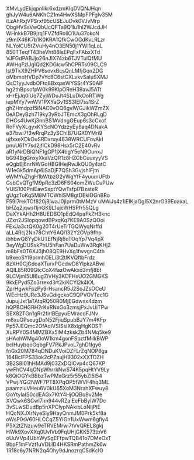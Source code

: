 XMvLydEkjqpnlikr6xdzmKIqDVQNJHqn
ghJyW4u6ANKhC21m4HwXSMpFPFglv35M
iLzAhRxjVPSrxt95cUSEJuDvk0VJvMrp
ObgHVSsVwQbUcQFTa9Q1lu1hl2WJcdJH
WHnkkB7B9jrq1FVZfdRoliO1Uu37okcN
z9mlX46K7b1K0KRA1QfkCwOGdKvLRLzr
NLYolCU5tZVuHy4nO3EN50j1YWI1qLoL
850TTeqfT43heVht88IsEPqFxFAbxXTd
VJFGdPABJjo26nJIX74zb6TJVTulQfMU
AWHqFzlJgIQd2KDGlcw5hCPRTs09CLC9
lst9TkX9ZHPV6sovxBcsQnLMfjGon2DG
oMbmoHVDp7vYc8C6stCXLvkvSaIuSXMJ
QsC1yyJvdbOFtq8BxqasWYSSr4YS0AlF
hg2thBpsofpW0k99KlpOReH39avJ5ATt
xHrEjJq0iUq7ZyjWDuJt4SLuDkOoRTWg
iepMYy7vnWV1PXYaGv1SS3IEI7ss1SrZ
ghZHmdpzI5iNAC0vOQ6gvIWGJikWZmZX
0eADeyBzh719ky3yRbJTEmcX3gOhRLgD
DHCs4UwKj3nnBS1AVdngOEup6s3cCxof
RoFVyXLgyxKYScNOYdzzyEy8aq4DNakA
e37bwi7f3wRrqPz3ySChIB7UGX0YMri9
ujfxxeXDkOuSRDxruy4638WRCUFovAkI
pnuU61Y7sd2jfiCkD98Hsx5rC2E40vRv
aR1yNrDBiQNF1gGP1jX4bgY5eN9OunxJ
bG94BgGnxyXkaVzQR1z8HZCbCuuxyyVS
eQgbEj6nrNWGoHBGIHejRwJkQU0y4atC
W1eGk5dmAp6iSaDjF7QSh3GvjshIFjtn
eWMYuZhgH1bWtbzO2yWgYfF4yuumUFtb
GsbCvQTgfM9pRc3zD6FS04omZWuCuPUw
VUlS100PnIEawSsptYQwTsfpl7BzateR
gUgzToKq5M8MTCWhlSM8gtDEklOGnBRo
F59l7rekTOf820j8jwaJ0jIprm0tMMzV
uMAiJs4z1iEIKjaGgI5X2nrG39EoaxaL
bHZq2jqwsl1jnGK9L1ujcWHSPfr55QLg
DeXYkAHh2H8UEDBO1pEdQ4paFkZH3knc
JZxn2JSIopqowdBPxqKq7KE9A0SzQOoi
FExJa3ctQK0g20T4rUeTrTGQWyqNrffd
aLL4Rcj2Nn78ChtY6AQl132Y2OVp9fhp
ibhbwQ8YyDkUTEfNjRj6oTOqYp7Vq4pX
3eyWgDUSskPhU5hFan7UaDuWw3RqKHj2
m8bFs0T6XJ3jh08QE9HvXg1fwvgnC4th
b9xeoSYl9prmhOELi3t2tIKVQftbFrdz
8zXH0CjGdoaXTurxPGedwD8YlpkzABwi
AQIL85R09GtcCoX4fazOwAkxd3mfj8bt
9LCVjml5UI6ugZiVHy3KDFHsUO2GMGKS
9kxEPyd5Zo3rrexd3rt2kiKCYl2k4lOL
ZprHgwkFpzPy9rHsancR5J2SoJZsOCeU
WEcHz9URe3JSvGdigckoC9QPVOVTec1G
JupujJxt1aTAtqRQ50R0MjEGdwxx4dzm
hQPBCHGRH2rKxRNxGo3zmsjPxJvUiTPw
SEX82TGn1gRr2firlBEpyuEMracdFJNv
m8xuGPseugDoN52FjiuSpubBJY7m4KFp
Pp57JEQmc2OfAoIVSISslX8xlgHgKDST
XuRPY0S4MMZBXx5lM4zkskZb4NMq5ke9
sHAohWMg40oW1km4gonFSpztfMilkBWP
bclHuybqoGqbgFV7PkJPvoL7ghD1Igy6
fnGx20M784qDNDuKVoiDZFLrZqNOP8ga
164BclFPS33ok2cPZaujH9302xXXTDZH
3B2S8I01hHMAd9j03ZxDQlCvp4cQ67KP
ywFhCV4qONpWhrrkNwS74K5pqHtYV9Ly
k8QiOGYkBBbzTwPMxGrz5r55ybZI5l54
VPwjiYGi2NWF7PT8XPqOP5fWVF4hq3ML
paamziuVHeu6V0kU65XoM3NrahXFwuy8
GoYtylaIS0cdEAGx7KtY4HjOQBq9v2Me
XVQwk6SCwI7nn944vRZaIEeFbBylW7Dc
3vSLwSDudBp5nXPClypNAkibLoNIjPlE
HQcNXJXrNyeSly9HayQnmJM0Prk5kf8a
oWsP0sV60HLCCqZ5YIGn1UxWwm6gfiy4
P5X2tZNzuw9eTRVEMrwi7tVvQREL8gkj
HWk9XovXXq0UvIVb9FqUHjGKK573tbV6
oUuVVp4UbhWySgEFfpwTQB41o7DMeOxT
9bpF1mFVzt1uVDLID4HKSRmPathmZk6w
1R18c6y7NRN2q4Ohy9dJnozrqC5dKcIO
